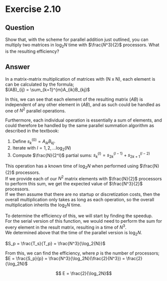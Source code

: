 # Exercise 2.10

## Question
Show that, with the scheme for parallel addition just outlined, you can multiply two matrices in $\log_2N$ time with $\frac{𝑁^3}{2}$ processors. What is the resulting efficiency?

## Answer
In a matrix-matrix multiplication of matrices with (N x N), each element is can be calculated by the formula; <br>
$(AB)_{ij} = \sum_{k=1}^{m}A_{ik}B_{kj}$<br>

In this, we can see that each element of the resulting matrix $(AB)$ is independent of any other element in $(AB)$, and as such could be handled as one of $N^2$ parallel operations.

Furthermore, each individual operation is essentially a sum of elements, and could therefore be handled by the same parallel summation algorithm as described in the textbook:

1. Define $s^{(0)}_k = A_{ik}B_{kj}$.
2. Iterate with $l = 1, 2, ... \log_2(N)$
3. Compute $\frac{N}{2^l}$ partial sums: $s^{(l)}_{k} = s^{(l-1)}_{2k} + s^{(l-2)}_{2k+1}$

This operation has a known time of $\log_2 N$ when performed using $\frac{N}{2}$ processors. <br> 
If we provide each of our $N^2$ matrix elements with $\frac{N}{2}$ processors to perform this sum, we get the expected value of $\frac{N^3}{2}$ processors. <br>
If we then assume that there are no startup or discretization costs, then the overall multiplication only takes as long as each operation, so the overall multiplication inherits the $\log_2 N$ time.

To determine the efficiency of this, we will start by finding the speedup. <br>
For the serial version of this function, we would need to perform the sum for every element in the result matrix, resulting in a time of $N^3$. <br>
We determined above that the time of the parallel version is $\log_2N$.

$S_p = \frac{T_s}{T_p} = \frac{N^3}{\log_2{N}}$

From this, we can find the efficiency, where $p$ is the number of processors; <br>
$E = \frac{S_p}{p} = \frac{N^3}{\log_2N}(\frac{2}{N^3}) = \frac{2}{\log_2N}$ <br>

$$ E = \frac{2}{\log_2N}$$